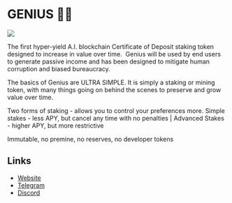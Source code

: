# GENIUS 👨‍🎓
[![](https://files.catbox.moe/u9lpm0.jpg)](https://files.catbox.moe/b0wb0n.mp4)

The first hyper-yield A.I. blockchain Certificate of Deposit staking token designed to increase in value over time.  Genius will be used by end users to generate passive income and has been designed to mitigate human corruption and biased bureaucracy.

The basics of Genius are ULTRA SIMPLE. It is simply a staking or mining token, with many things going on behind the scenes to preserve and grow value over time.

Two forms of staking - allows you to control your preferences more. Simple stakes - less APY, but cancel any time with no penalties | Advanced Stakes - higher APY, but more restrictive

Immutable, no premine, no reserves, no developer tokens

## Links

- [Website](https://geni.app) 
- [Telegram](https://t.me/genicrypto) 
- [Discord](https://discord.gg/XX2KWchT) 